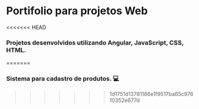 # Portifolio para projetos Web

<<<<<<< HEAD
### Projetos desenvolvidos utilizando Angular, JavaScript, CSS, HTML.
=======
### Sistema para cadastro de produtos. :computer:
>>>>>>> 1d1751d13781186e1f9517ba65c97610352e677d
